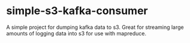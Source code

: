 simple-s3-kafka-consumer
========================

A simple project for dumping kafka data to s3. Great for streaming large amounts of logging data into s3 for use with mapreduce.